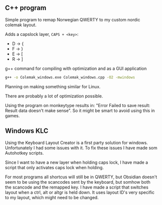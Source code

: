 ## C++ program
Simple program to remap Norwegian QWERTY to my custom nordic colemak layout.

Adds a capslock layer, `CAPS + <key>`:
- D -> {
- F -> }
- E -> [
- R -> ]

g++ command for compiling with optimization and as a GUI application
```bash
g++ -o Colemak_windows.exe Colemak_windows.cpp -O2 -mwindows
```

Planning on making something similar for Linux.

There are probably a lot of optimization possible.

Using the program on monkeytype results in: "Error Failed to save result: Result data doesn't make sense". So it might be smart to avoid using this in games.

## Windows KLC
Using the Keyboard Layout Creator is a first party solution for windows. Unfortunately I had some issues with it. To fix these issues I have made som Autohotkey scripts.

Since I want to have a new layer when holding caps lock, I have made a script that only activates caps lock when holding.

For most programs all shortcus will still be in QWERTY, but Obsidian doesn't seem to be using the scancodes sent by the keyboard, but somhow both the scancode and the remapped key. I have made a script that switches layout when a ctrl, alt or altgr is held down. It uses layout ID's very specific to my layout, which might need to be changed.